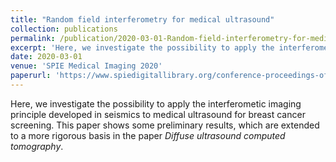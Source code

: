 ```yaml
---
title: "Random field interferometry for medical ultrasound"
collection: publications
permalink: /publication/2020-03-01-Random-field-interferometry-for-medical-ultrasound
excerpt: 'Here, we investigate the possibility to apply the interferometic imaging principle developed in seismics to medical ultrasound for breast cancer screening. This paper shows some preliminary results, which are extended to a more rigorous basis in the paper _Diffuse ultrasound computed tomography_.'
date: 2020-03-01
venue: 'SPIE Medical Imaging 2020'
paperurl: 'https://www.spiedigitallibrary.org/conference-proceedings-of-spie/11319/2559852/Random-field-interferometry-for-medical-ultrasound/10.1117/12.2559852.short'
---
```

Here, we investigate the possibility to apply the interferometic imaging principle developed in seismics to medical ultrasound for breast cancer screening. This paper shows some preliminary results, which are extended to a more rigorous basis in the paper _Diffuse ultrasound computed tomography_.

